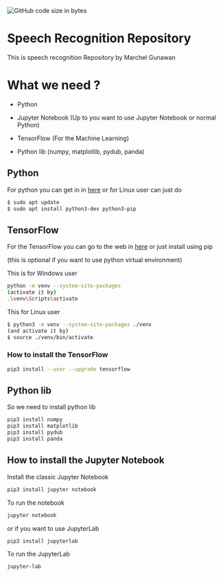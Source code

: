 ![GitHub code size in bytes](https://img.shields.io/github/languages/code-size/MarchelGunawan/Speech_Recognition)
# Speech Recognition Repository

This is speech recognition Repository by Marchel Gunawan

# What we need ?

- Python
  
- Jupyter Notebook (Up to you want to use Jupyter Notebook or normal Python)
  
- TensorFlow (For the Machine Learning)
  
- Python lib (numpy, matplotlib, pydub, panda)
  

## Python

For python you can get in in [here](https://www.python.org/) or for Linux user can just do

```bash
$ sudo apt update
$ sudo apt install python3-dev python3-pip
```

## TensorFlow

For the TensorFlow you can go to the web in [here](https://www.tensorflow.org/) or just install using pip

(this is optional if you want to use python virtual environment)

This is for Windows user

```bash
python -m venv --system-site-packages
(activate it by)
.\venv\Scripts\activate
```

This for Linux user

```bash
$ python3 -m venv --system-site-packages ./venv
(and activate it by)
$ source ./venv/bin/activate
```

### How to install the TensorFlow

```bash
pip3 install --user --upgrade tensorflow
```

## Python lib

So we need to install python lib

```bash
pip3 install numpy
pip3 install matplotlib
pip3 install pydub
pip3 install panda
```

## How to install the Jupyter Notebook

Install the classic Jupyter Notebook

```bash
pip3 install jupyter notebook 
```

To run the notebook

```bash
jupyter notebook
```

or if you want to use JupyterLab

```bash
pip3 install jupyterlab
```

To run the JupyterLab

```bash
jupyter-lab
```

